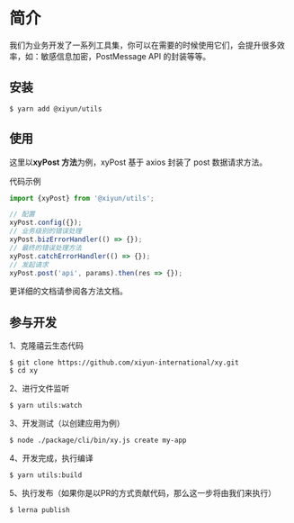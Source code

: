 
# 简介

我们为业务开发了一系列工具集，你可以在需要的时候使用它们，会提升很多效率，如：敏感信息加密，PostMessage API 的封装等等。

## 安装

```shell
$ yarn add @xiyun/utils
```

## 使用

这里以**xyPost 方法**为例，xyPost 基于 axios 封装了 post 数据请求方法。

代码示例
```js
import {xyPost} from '@xiyun/utils';

// 配置
xyPost.config({});
// 业务级别的错误处理
xyPost.bizErrorHandler(() => {});
// 最终的错误处理方法
xyPost.catchErrorHandler(() => {});
// 发起请求
xyPost.post('api', params).then(res => {});
```

更详细的文档请参阅各方法文档。

## 参与开发

1、克隆禧云生态代码
```shell
$ git clone https://github.com/xiyun-international/xy.git
$ cd xy
```
2、进行文件监听
```shell
$ yarn utils:watch
```
3、开发测试（以创建应用为例）
```shell
$ node ./package/cli/bin/xy.js create my-app
```
4、开发完成，执行编译
```shell
$ yarn utils:build
```
5、执行发布（如果你是以PR的方式贡献代码，那么这一步将由我们来执行）
```shell
$ lerna publish
```
